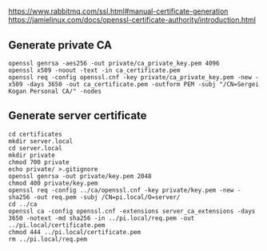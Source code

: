 #

https://www.rabbitmq.com/ssl.html#manual-certificate-generation
https://jamielinux.com/docs/openssl-certificate-authority/introduction.html


## Generate private CA

```
openssl genrsa -aes256 -out private/ca_private_key.pem 4096
openssl x509 -noout -text -in ca_certificate.pem
openssl req -config openssl.cnf -key private/ca_private_key.pem -new -x509 -days 3650 -out ca_certificate.pem -outform PEM -subj "/CN=Sergei Kogan Personal CA/" -nodes
```


## Generate server certificate

```
cd certificates
mkdir server.local
cd server.local
mkdir private
chmod 700 private
echo private/ >.gitignore
openssl genrsa -out private/key.pem 2048
chmod 400 private/key.pem
openssl req -config ../ca/openssl.cnf -key private/key.pem -new -sha256 -out req.pem -subj /CN=pi.local/O=server/
cd ../ca
openssl ca -config openssl.cnf -extensions server_ca_extensions -days 3650 -notext -md sha256 -in ../pi.local/req.pem -out ../pi.local/certificate.pem
chmod 444 ../pi.local/certificate.pem
rm ../pi.local/req.pem
```
